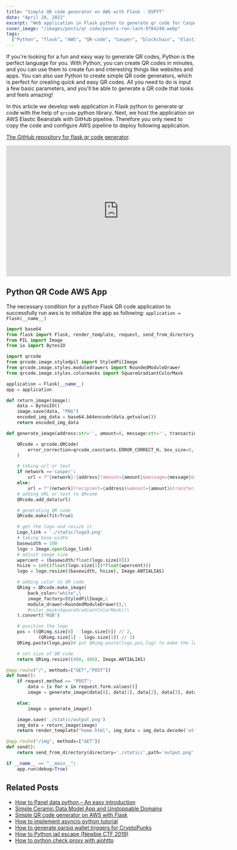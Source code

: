 ```yaml
---
title: "Simple QR code generator on AWS with Flask - DSPYT"
date: "April 28, 2022"
excerpt: "Web application in Flask python to generate qr code for Casper network. We host the application at on AWS Elasticbean with GitHub pipeline."
cover_image: "/images/posts/qr code/pexels-ron-lach-9784240.webp"
tags:
  ["Python", "flask", "AWS", "QR-code", "Casper", "blockchain", "Elasticbean"]
---
```


If you're looking for a fun and easy way to generate QR codes, Python is the perfect language for you. With Python, you can create QR codes in minutes, and you can use them to create fun and interesting things like websites and apps. You can also use Python to create simple QR code generators, which is perfect for creating quick and easy QR codes. All you need to do is input a few basic parameters, and you'll be able to generate a QR code that looks and feels amazing!

In this article we develop web application in Flask python to generate qr code with the help of `qrcode` python library. Next, we host the application on AWS Elastic Beanstalk with GitHub pipeline. Therefore you only need to copy the code and configure AWS pipeline to deploy following application.

[The GitHub repository for flask qr code generator](https://github.com/Pfed-prog/casper_QR).

<div className="flex justify-center">
    <iframe width="600" height="350" src="https://www.youtube.com/embed/xKFY1vxrMeU?autoplay=1&mute=1" title="YouTube video player" frameBorder="0" allow="accelerometer; autoplay; clipboard-write; encrypted-media; gyroscope; picture-in-picture;fullscreen"></iframe>
</div>

## Python QR Code AWS App

The necessary condition for a python Flask QR code application to successfully run aws is to initialize the app as following: `application = Flask(__name__)`

```python
import base64
from flask import Flask, render_template, request, send_from_directory
from PIL import Image
from io import BytesIO

import qrcode
from qrcode.image.styledpil import StyledPilImage
from qrcode.image.styles.moduledrawers import RoundedModuleDrawer
from qrcode.image.styles.colormasks import SquareGradiantColorMask

application = Flask(__name__)
app = application

def return_image(image):
    data = BytesIO()
    image.save(data, "PNG")
    encoded_img_data = base64.b64encode(data.getvalue())
    return encoded_img_data

def generate_image(address:str='', amount=0, message:str='', transaction:str='', network:str='casper'):

    QRcode = qrcode.QRCode(
        error_correction=qrcode.constants.ERROR_CORRECT_H, box_size=8, version=1,
    )

    # taking url or text
    if network =='casper':
        url = f"{network}:{address}?amount={amount}&message={message}&transfer_id={transaction}"
    else:
        url = f"{network}?recipient={address}&amount={amount}&transfer_id={transaction}"
    # adding URL or text to QRcode
    QRcode.add_data(url)

    # generating QR code
    QRcode.make(fit=True)

    # get the logo and resize it
    Logo_link = './static/logo3.png'
    # taking base width
    basewidth = 100
    logo = Image.open(Logo_link)
    # adjust image size
    wpercent = (basewidth/float(logo.size[0]))
    hsize = int((float(logo.size[1])*float(wpercent)))
    logo = logo.resize((basewidth, hsize), Image.ANTIALIAS)

    # adding color to QR code
    QRimg = QRcode.make_image(
        back_color="white",\
        image_factory=StyledPilImage,\
        module_drawer=RoundedModuleDrawer(),\
        #color_mask=SquareGradiantColorMask()\
    ).convert('RGB')

    # position the logo
    pos = ((QRimg.size[0] - logo.size[0]) // 2,
            (QRimg.size[1] - logo.size[1]) // 2)
    QRimg.paste(logo,pos)# put QRimg.paste(logo,pos,log) to make the logo fully transparent

    # set size of QR code
    return QRimg.resize((400, 400), Image.ANTIALIAS)

@app.route("/", methods=["GET","POST"])
def home():
    if request.method == "POST":
        data = [x for x in request.form.values()]
        image = generate_image(data[0], data[1], data[2], data[3], data[4])

    else:
        image = generate_image()

    image.save('./static/output.png')
    img_data = return_image(image)
    return render_template("home.html", img_data = img_data.decode('utf-8'), mth=request.method)

@app.route("/img", methods=["GET"])
def send():
    return send_from_directory(directory='./static/',path='output.png',as_attachment=True)

if __name__ == "__main__":
    app.run(debug=True)
```

## Related Posts

- [How to Panel data python – An easy introduction](https://dspyt.com/panel-data-econometrics-an-introduction-with-an-example-in-python)
- [Simple Ceramic Data Model App and Unstoppable Domains](https://dspyt.com/simple-app-with-ceramic-data-model-and-unstoppable-domains)
- [Simple QR code generator on AWS with Flask](https://dspyt.com/simple-qr-code-generator-on-aws-with-flask)
- [How to implement asyncio python tutorial](https://dspyt.com/simple-asynchronous-python-webscraper-tutorial)
- [How to generate parsiq wallet triggers for CryptoPunks](https://dspyt.com/generating-fast-and-easy-parsiq-triggers-for-cryptopunks)
- [How to Python jail escape (Newbie CTF 2019)](https://dspyt.com/how-to-python-jail-escape-newbie-ctf-2019)
- [How to python check proxy with aiohttp](https://dspyt.com/easy-proxy-scraper-and-proxy-usage-in-python)

